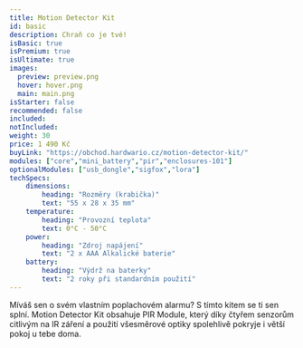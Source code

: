```yaml
---
title: Motion Detector Kit
id: basic
description: Chraň co je tvé!
isBasic: true
isPremium: true
isUltimate: true
images:
  preview: preview.png
  hover: hover.png
  main: main.png
isStarter: false
recommended: false
included:
notIncluded:
weight: 30
price: 1 490 Kč
buyLink: "https://obchod.hardwario.cz/motion-detector-kit/"
modules: ["core","mini_battery","pir","enclosures-101"]
optionalModules: ["usb_dongle","sigfox","lora"]
techSpecs:
    dimensions:
        heading: "Rozměry (krabička)"
        text: "55 x 28 x 35 mm"
    temperature:
        heading: "Provozní teplota"
        text: 0°C - 50°C
    power:
        heading: "Zdroj napájení"
        text: "2 x AAA Alkalické baterie"
    battery:
        heading: "Výdrž na baterky"
        text: "2 roky při standardním použití"
---
```


Míváš sen o svém vlastním poplachovém alarmu? S tímto kitem se ti sen splní. Motion Detector Kit obsahuje PIR Module, který díky čtyřem senzorům citlivým na IR záření a použití všesměrové optiky spolehlivě pokryje i větší pokoj u tebe doma.
